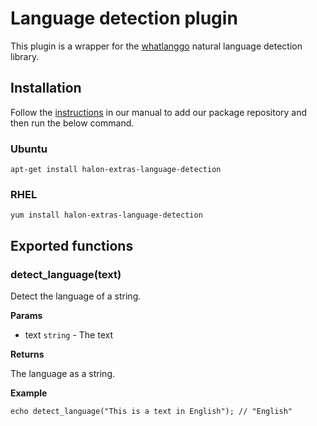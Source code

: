 # Language detection plugin

This plugin is a wrapper for the [whatlanggo](https://github.com/abadojack/whatlanggo) natural language detection library.

## Installation

Follow the [instructions](https://docs.halon.io/manual/comp_install.html#installation) in our manual to add our package repository and then run the below command.

### Ubuntu

```
apt-get install halon-extras-language-detection
```

### RHEL

```
yum install halon-extras-language-detection
```

## Exported functions

### detect_language(text)

Detect the language of a string.

**Params**

- text `string` - The text

**Returns**

The language as a string.

**Example**

```
echo detect_language("This is a text in English"); // "English"
```